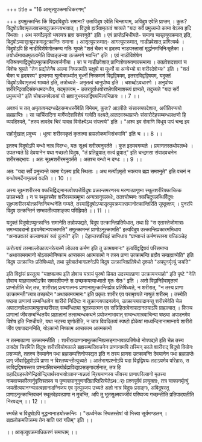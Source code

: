 +++
title = "16 आसृत्युपक्रमाधिकरणम्"

+++
इयमुत्क्रान्तिः किं विद्वदविदुषोः समाना? उताविदुष एवेति चिन्तायाम्, अविदुष एवेति प्राप्तम् । कुतः? विदुषोऽत्रैवामृतत्ववचनादुत्क्रान्त्यभावात् । विदुषो ह्यत्रैवामृतत्वं श्राव्यते "यदा सर्वे प्रमुच्यन्ते कामा येऽस्य हृदि स्थिताः । अथ मर्त्योऽमृतो भवत्यत्र ब्रह्म समश्नुते" इति । एवं प्राप्तेऽभिधीयते- समाना चासृत्युपक्रमात् इति, विदुषोऽप्यासृत्युपक्रमादुत्क्रान्तिः समाना । आसृत्युपक्रमात्- आगत्युपक्रमात्, नाडीप्रवेशात् प्रागित्यर्थः । विदुषोऽपि हि नाडीविशेषेणोत्क्रम्य गतिः श्रुयते "शतं चैका च हृदस्य नाड्यस्तासां मृर्द्धानमभिनिःसृतैका । तयोर्ध्वमायन्नमृतत्वमेति विष्वङ्ङन्या उत्क्रमणे भवन्ति" इति । एवं नाडीविशेषेण गतिश्रवणाद्विदुषोऽप्युत्क्रान्तिरवर्जनीया । सा च नाडीप्रवेशात् प्राग्विशेषाश्रवणात्समाना । तत्प्रवेशदशायां च विशेषः श्रूयते "तेन प्रद्योतेनैष आत्मा निष्क्रामति चक्षुषो वा मूर्ध्नो वा अन्येभ्यो वा शरीरदेशेभ्यः" इति । "शतं चैका च हृदयस्य" इत्यनया श्रुत्यैकार्थ्यात् भूर्ध्नो निष्क्रमणं विद्वद्विषयम्, इतरदविद्वद्विषयम्, यदुक्तं विदुषोऽत्रैवामृतत्वं श्राव्यते इति, तत्रोच्यते- अमृतत्वं चानुपोष्य इति । चशब्दोऽवधारणे । अनुपोष्य शरीरेन्द्रियादिसंबन्धमदग्ध्वैव, यदमृतत्वम् - उत्तरपूर्वाधयोरश्लेषविनाशरूपं प्राप्यते, तदुच्यते "यदा सर्वे प्रमुच्यन्ते" इति चोपासनवेलायां यो ब्रह्मानुभवस्तद्विषयमित्यभिप्रायः ।। 7 ।।

अवश्यं च तत् अमृतत्वमदग्धदेहसम्बधस्यैवेति विमेयम्, कुतः? आऽपीतेः संसारव्यपदेशात्, अपीतिरप्ययो ब्रह्मप्राप्तिः । सा चार्चिरादिना मार्गेणदेशविशेषं गत्वेति वक्ष्यते,आतदवस्थाप्राप्तेः संसारोदेहसम्बन्धलक्षणो हि व्यपदिश्यते, "तस्य तावदेव चिरं यावन्न विमोक्ष्येऽथ संपत्स्ये" इति । "अश्व इव रोमाणि विधूय पापं चन्द्र इव

राहोर्मुखात् प्रमुच्य । धूत्वा शरीरमकृतं कृतात्मा ब्रह्मलोकमभिसंभवामि" इति च ।। 8 ।।

इतश्च विदुषोऽपि बन्धो नात्र विदग्धः, यतः सूक्ष्मं शरीरमनुवर्तते । कुत इदमवगम्यते । प्रमाणतस्तथोपलब्धेः । उपलभ्यते हि देवयानेन पथा गच्छतो विदुषः, "तं प्रतिव्रूयात् सत्यं व्रूयात्" इति चन्द्रमसा संवादवचनेन शरीरसद्भावः । अतः सूक्ष्मशरीरमनुवर्तते । अतश्च बन्धो न दग्धः ।। 9 ।।

अतः "यदा सर्वे प्रमुच्यन्ते कामा येऽस्य हृदि स्थिताः । अथ मर्त्योऽमृतो भवत्यत्र ब्रह्म समश्नुते" इति वचनं न बन्धोपमर्देनामृतत्वं वदति ।। 10 ।।

अस्य सूक्ष्मशरीरस्य क्कचिद्विद्यमानत्वोपपत्तेर्विदुषः प्रक्रान्तमरणस्य मरणात्प्रागूष्मा स्थूलशरीरेक्काचित्क उपलभ्यते । न च स्थूलस्यैव शरीरस्यायमूष्मा अन्यत्रानुपलब्धेः, ततश्चोष्मणः क्कचिदुपलब्धिर्विदुषः सूक्ष्मशरीरस्योत्क्रन्तिनिबन्धनेति गम्यते, तस्माद्विदुषोऽप्यासृत्युपक्रमात्समानोत्क्रान्तिरिति सुष्ठूक्तम् । पुनरपि विदुष उत्क्रन्तिर्न सम्भवतीत्याशङ्क्य परिह्रियते ।। 11 ।।

यदुक्तं विदुषोऽप्युत्क्रान्तिः समानेति तन्नोपपद्यते, विदुष उत्क्रान्तिप्रतिषेधात्, तथा हि "स एतास्तेजोमात्राः समभ्याददानो हृदयमेवान्वपक्रामति" तमुत्क्रामन्तं प्राणोऽनूत्क्रामति" इत्यविदुष उत्क्रान्तिप्रकारमभिधाय "अन्यन्नवतरं कल्याणतरं रूपं कुरुते" इति । देहान्तरपरिग्रहं चाभिधाय "प्राप्यान्तं कर्मणस्तस्य यत्किञ्चेह

करोत्ययं तस्माल्लोकात्पनरेत्यस्मै लोकाय कर्मण इति तु कामयमानः" इत्यर्विद्वद्विषयं परिसमाप्य "अथाकामयमानो योऽकामोनिष्काम आप्तकाम आत्मकामो न तस्य प्राणा उत्क्रामन्ति ब्रह्मैव सन्व्रह्माष्येति" इति विदुष उत्क्रान्तिः प्रतिषिध्यते, तथा पूर्वत्रार्तभागप्रश्नेऽपि विदुष उत्क्रान्तिप्रतिषेधो दृश्यते "अपपुनर्मृत्युं जयति"

इति विद्वांसं प्रस्तुत्य "याज्ञवल्क्य इति होवाच यत्रायं पुरुषो म्रियत उदस्मात्प्राणा उत्क्रामन्त्याहो" इति पृष्टे "नेति होवाच याज्ञवल्क्योऽत्रैव समवलीयन्ते स उच्छकयत्याध्मातो मृतः शेतः" इति । अतो विद्वानिहैवामृतत्वं प्राप्नोतीति चेत् तन्न, शारीरात् प्रत्यगात्मनः प्राणानामुत्क्रान्तिर्ह्यत्र प्रतिषिध्यते, न शरीरात्, "न तस्य प्राणा उत्क्रामन्ती"त्यत्र तच्छब्देन "अथाकामयमानः" इति प्रकृतः शारीर एव परामृश्यते नाश्रुतं शरीरम् । तस्येति षष्ठया प्राणानां सम्बन्धित्वेन शारीरो निर्दिष्टः न तूक्रान्त्यपादनत्वेन, उत्क्रान्त्यपादानन्तु शरीरमेवेति चेन्न अपादानापेक्षायामश्रुताच्छरीरात् सम्बन्धितया श्रुतस्यात्मन एव सन्निहितत्वेनापादानतयाऽपि ग्राह्यत्वात् । किञ्च प्राणानां जीवसम्बन्धितयैव प्रज्ञातानां तत्सम्बन्धकथने प्रयोजनाभावात् सम्बन्धमात्रवाचिन्या षष्ठ्या अपादनमेव विशेष इति निश्चीयते, यथा नटस्य शृणोतीति, न चात्र विवदितव्यं स्पष्टो ह्येकेषां माध्यन्दिनानामाम्नाये शारीरो जीव एवापादानमिति, योऽकामो निष्काम आप्तकाम आत्मकामो

न तस्मात्प्राणा उत्क्रामन्तीति । शारीरात्प्राणानामुत्क्रान्तिप्रसङ्गाभावात्प्रतिषेधो नोपपद्यते इति चेन्न तस्य तावदेव चिरमिति विदुषः शरीरवियोगकाले ब्रह्मसम्पत्तिवचनेन प्राणानामपि तस्मिन् काले शारीराद् विदुषो वियोगः प्रसज्यते, ततश्च देवयानेन पथा ब्रह्मसम्पत्तिनोपपद्यत इति न तस्य प्राणश उत्क्रामन्ति देवयानेन पथा ब्रह्मप्राप्तेः प्राग् जीवाद्विदुषोऽपि प्राणा न विश्लष्यन्तीत्युच्यते । आर्तभागप्रश्नोऽपि यदा विद्वद्विषयः तदाऽयमेव परिहारः, स त्वविद्वद्विषयस्तत्र प्रश्नप्रतिवचनयोर्ब्रह्मविद्याप्रसङ्गादर्शनात्, तत्र हि ग्रहादिग्रहरूपेणेन्द्रियोन्द्रियार्थस्वभावोऽपामग्न्यन्नत्वं मि्रयमाणस्य जीवस्य प्राणापरित्यागो मृतस्य नामवाच्यकीत्यर्नुवृत्तिस्तस्य च पुण्यपापानुगुणगतिप्राप्तिरित्येतेऽथर्ाः प्रश्नपूर्वपं प्रत्युक्ताः, तत्र चापपनर्मृत्युं जयतीत्यपानग्न्यन्नत्वज्ञानादग्निजय एव मृत्युञ्जय उच्यते अतो नात्र विदुषः प्रसङ्गः, अविदुषस्तु प्राणाऽनुत्क्रान्तिवचनं स्थूलदेहवत्प्राणा न मुचन्ति, अपि तु भूतसुक्ष्मवज्जीवं परिष्वज्य गच्छन्तीति प्रतिपादयतीति निरवद्यम् ।। 12 ।।

स्मर्यते च विदुषोऽपि मूद्धन्यनाड्योत्क्रन्तिः । "ऊर्ध्वमेकः स्थितस्तेषां यो भित्त्वा सूर्यमण्डलम् । ब्रह्मलोकमतिक्रम्य तेन याति परां गतिम्" इति ।।

।। आसृत्युपक्रमाधिकरणं समाप्तम् ।।